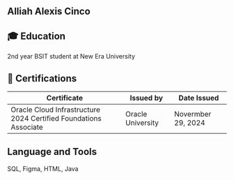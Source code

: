 ## Alliah Alexis Cinco
## 🎓 Education
2nd year BSIT student at New Era University
## 📃 Certifications
| Certificate | Issued by | Date Issued |
|---|---|---|
| Oracle Cloud Infrastructure 2024 Certified Foundations Associate | Oracle University | Novermber 29, 2024 |                                                                         
## Language and Tools
SQL, Figma, HTML, Java

